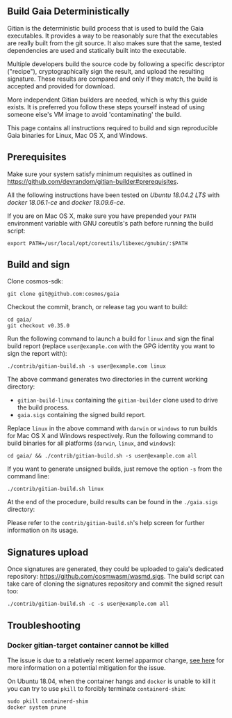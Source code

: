 ## Build Gaia Deterministically

Gitian is the deterministic build process that is used to build the Gaia executables. It provides a way to be reasonably sure that the executables are really built from the git source. It also makes sure that the same, tested dependencies are used and statically built into the executable.

Multiple developers build the source code by following a specific descriptor ("recipe"), cryptographically sign the result, and upload the resulting signature. These results are compared and only if they match, the build is accepted and provided for download.

More independent Gitian builders are needed, which is why this guide exists. It is preferred you follow these steps yourself instead of using someone else's VM image to avoid 'contaminating' the build.

This page contains all instructions required to build and sign reproducible Gaia binaries for Linux, Mac OS X, and Windows.

## Prerequisites

Make sure your system satisfy minimum requisites as outlined in https://github.com/devrandom/gitian-builder#prerequisites.

All the following instructions have been tested on *Ubuntu 18.04.2 LTS* with *docker 18.06.1-ce* and *docker 18.09.6-ce*.

If you are on Mac OS X, make sure you have prepended your `PATH` environment variable with GNU coreutils's path before running the build script:

```
export PATH=/usr/local/opt/coreutils/libexec/gnubin/:$PATH
```

## Build and sign

Clone cosmos-sdk:

```
git clone git@github.com:cosmos/gaia
```

Checkout the commit, branch, or release tag you want to build:

```
cd gaia/
git checkout v0.35.0
```

Run the following command to launch a build for `linux` and sign the final build
report (replace `user@example.com` with the GPG identity you want to sign the report with):

```
./contrib/gitian-build.sh -s user@example.com linux
```

The above command generates two directories in the current working directory:
* `gitian-build-linux` containing the `gitian-builder` clone used to drive the build process.
* `gaia.sigs` containing the signed build report.

Replace `linux` in the above command with `darwin` or `windows` to run builds for Mac OS X and Windows respectively.
Run the following command to build binaries for all platforms (`darwin`, `linux`, and `windows`):

```
cd gaia/ && ./contrib/gitian-build.sh -s user@example.com all
```

If you want to generate unsigned builds, just remove the option `-s` from the command line:

```
./contrib/gitian-build.sh linux
```

At the end of the procedure, build results can be found in the `./gaia.sigs` directory:

Please refer to the `contrib/gitian-build.sh`'s help screen for further information on its usage.

## Signatures upload

Once signatures are generated, they could be uploaded to gaia's dedicated repository: https://github.com/cosmwasm/wasmd.sigs.
The build script can take care of cloning the signatures repository and commit the signed result too:

```
./contrib/gitian-build.sh -c -s user@example.com all
```

## Troubleshooting

### Docker gitian-target container cannot be killed

The issue is due to a relatively recent kernel apparmor change, [see here](https://github.com/moby/moby/issues/36809#issuecomment-379325713) for more information on a potential mitigation for the issue.

On Ubuntu 18.04, when the container hangs and `docker` is unable to kill it you can try to use `pkill` to forcibly terminate `containerd-shim`:

```
sudo pkill containerd-shim
docker system prune
```
